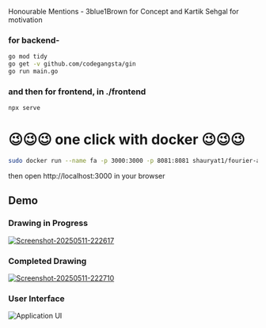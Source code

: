 Honourable Mentions - 3blue1Brown for Concept and Kartik Sehgal for motivation
### for backend-
```bash
go mod tidy
go get -v github.com/codegangsta/gin
go run main.go
```
### and then for frontend, in ./frontend
```bash
npx serve
```

# 😉😉😉 one click with docker 😉😉😉
```bash
sudo docker run --name fa -p 3000:3000 -p 8081:8081 shauryat1/fourier-artist:latest
```
then open http://localhost:3000 in your browser

## Demo

### Drawing in Progress
<a href="https://ibb.co/0j2VZyg0"><img src="https://i.ibb.co/SXy70whk/Screenshot-20250511-222617.png" alt="Screenshot-20250511-222617" border="0" /></a>

### Completed Drawing
<a href="https://ibb.co/7t6gxtrV"><img src="https://i.ibb.co/d4zbs4k6/Screenshot-20250511-222710.png" alt="Screenshot-20250511-222710" border="0" /></a>

### User Interface
![Application UI](https://i.ibb.co/SXjcpcDY/Screenshot-20250511-223043.png)


